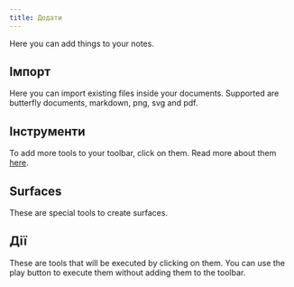```yaml
---
title: Додати
---
```


Here you can add things to your notes.

## Імпорт

Here you can import existing files inside your documents.
Supported are butterfly documents, markdown, png, svg and pdf.

## Інструменти

To add more tools to your toolbar, click on them.
Read more about them [here](tools).

## Surfaces

These are special tools to create surfaces.

## Дії

These are tools that will be executed by clicking on them.
You can use the play button to execute them without adding them to the toolbar.
